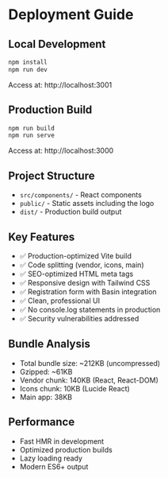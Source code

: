 # Deployment Guide

## Local Development
```bash
npm install
npm run dev
```
Access at: http://localhost:3001

## Production Build
```bash
npm run build
npm run serve
```
Access at: http://localhost:3000

## Project Structure
- `src/components/` - React components
- `public/` - Static assets including the logo
- `dist/` - Production build output

## Key Features
- ✅ Production-optimized Vite build
- ✅ Code splitting (vendor, icons, main)
- ✅ SEO-optimized HTML meta tags
- ✅ Responsive design with Tailwind CSS
- ✅ Registration form with Basin integration
- ✅ Clean, professional UI
- ✅ No console.log statements in production
- ✅ Security vulnerabilities addressed

## Bundle Analysis
- Total bundle size: ~212KB (uncompressed)
- Gzipped: ~61KB
- Vendor chunk: 140KB (React, React-DOM)
- Icons chunk: 10KB (Lucide React)
- Main app: 38KB

## Performance
- Fast HMR in development
- Optimized production builds
- Lazy loading ready
- Modern ES6+ output
